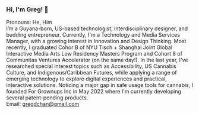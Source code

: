 ### Hi, I'm Greg! 👋
Pronouns: He, Him
<br>
I’m a Guyana-born, US-based technologist, interdisciplinary designer, and budding entrepreneur. Currently, I'm a Technology and Media Services Manager, with a growing interest in Innovation and Design Thinking. Most recently, I graduated Cohor B of NYU Tisch + Shanghai Joint Global Interactive Media Arts Low Residency Masters Program and Cohort 8 of Communitas Ventures Accelerator (on the same day!). In the last year, I've researched special interest topics such as Accessibility, US Cannabis Culture, and Indigenous/Caribbean Futures, while applying a range of emerging technology to explore digital experiences and practical, interactive solutions. Noticing a major gap in safe usage tools for cannabis, I founded For Grownups Inc in May 2022 where I'm currently developing several patent-pending products.
<br>Email: gregdchan@gmail.com




<!--
**gregdchan/gregdchan** is a ✨ _special_ ✨ repository because its `README.md` (this file) appears on your GitHub profile.

Here are some ideas to get you started:

- 🔭 I’m currently working on ...
- 🌱 I’m currently learning ...
- 👯 I’m looking to collaborate on ...
- 🤔 I’m looking for help with ...
- 💬 Ask me about ...
- 📫 How to reach me: ...
- 😄 Pronouns: ...
- ⚡ Fun fact: ...
-->
